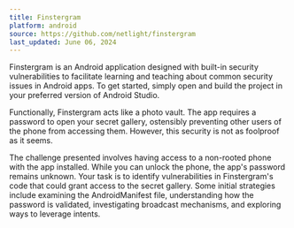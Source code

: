 ```yaml
---
title: Finstergram
platform: android
source: https://github.com/netlight/finstergram
last_updated: June 06, 2024
---
```


Finstergram is an Android application designed with built-in security vulnerabilities to facilitate learning and teaching about common security issues in Android apps. To get started, simply open and build the project in your preferred version of Android Studio.

Functionally, Finstergram acts like a photo vault. The app requires a password to open your secret gallery, ostensibly preventing other users of the phone from accessing them. However, this security is not as foolproof as it seems.

The challenge presented involves having access to a non-rooted phone with the app installed. While you can unlock the phone, the app's password remains unknown. Your task is to identify vulnerabilities in Finstergram's code that could grant access to the secret gallery. Some initial strategies include examining the AndroidManifest file, understanding how the password is validated, investigating broadcast mechanisms, and exploring ways to leverage intents.
